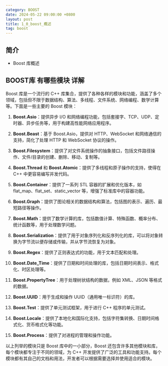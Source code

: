 ```yaml
---
category: BOOST
date: 2024-05-22 09:00:00 +0800
layout: post
title: 1_0_boost_概述
tag: boost
---
```

## 简介

+ Boost 库概述

## BOOST库 有哪些模块 详解

Boost 库是一个流行的 C++ 库集合，提供了各种各样的模块和功能，涵盖了多个领域，包括但不限于数据结构、算法、多线程、文件系统、网络编程、数学计算等。下面是一些主要的 Boost 模块：

1. **Boost.Asio**：提供异步 I/O 和网络编程功能，包括套接字、TCP、UDP、定时器、异步任务等，用于构建高性能网络应用程序。

2. **Boost.Beast**：基于 Boost.Asio，提供对 HTTP、WebSocket 和网络通信的支持，简化了处理 HTTP 和 WebSocket 协议的操作。

3. **Boost.Filesystem**：提供了对文件系统操作的抽象接口，包括文件路径操作、文件/目录的创建、删除、移动、复制等。

4. **Boost.Thread** 和 **Boost.Atomic**：提供了多线程和原子操作的支持，使得在 C++ 中更容易编写并发代码。

5. **Boost.Container**：提供了一系列 STL 容器的扩展和优化版本，如 flat_map、flat_set、static_vector 等，增强了标准库中的容器功能。

6. **Boost.Graph**：提供了图论相关的数据结构和算法，包括图的表示、遍历、最短路径等操作。

7. **Boost.Math**：提供了数学计算的库，包括数值计算、特殊函数、概率分布、统计函数等，用于处理数学问题。

8. **Boost.Serialization**：提供了用于对象序列化和反序列化的库，可以将对象转换为字节流以便存储或传输，并从字节流恢复为对象。

9. **Boost.Regex**：提供了正则表达式的功能，用于文本匹配和处理。

10. **Boost.Date_Time**：提供了日期和时间处理的库，包括日期时间表示、格式化、时区处理等。

11. **Boost.PropertyTree**：用于处理树状结构的数据，例如 XML、JSON 等格式的数据。

12. **Boost.UUID**：用于生成和操作 UUID（通用唯一标识符）的库。

13. **Boost.Test**：提供了单元测试框架，用于进行 C++ 程序的单元测试。

14. **Boost.Locale**：提供了本地化和国际化支持，包括字符集转换、日期时间格式化、货币格式化等功能。

15. **Boost.Process**：提供了对进程的管理和操作功能。

以上列举的模块只是 Boost 库中的一小部分，Boost 还包含许多其他模块和库，每个模块都专注于不同的领域，为 C++ 开发提供了广泛的工具和功能支持。每个模块都有其自己的文档和用法，开发者可以根据需要选择并使用适合的模块。
